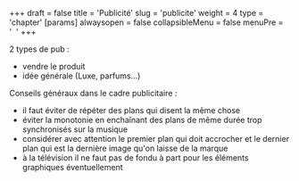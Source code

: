 +++
draft = false
title = 'Publicité'
slug = 'publicite'
weight = 4
type = 'chapter'
[params]
    alwaysopen = false
    collapsibleMenu = false
    menuPre = '&nbsp;<i class="fa-solid fa-rectangle-ad"></i>&nbsp;'
+++

2 types de pub :
- vendre le produit
-	idée générale (Luxe, parfums…)

Conseils généraux dans le cadre publicitaire :
- il faut éviter de répéter des plans qui disent la même chose
- éviter la monotonie en enchaînant des plans de même durée trop synchronisés sur la musique
- considérer avec attention le premier plan qui doit accrocher et le dernier plan qui est la dernière image qu'on laisse de la marque
- à la télévision il ne faut pas de fondu à part pour les éléments graphiques éventuellement